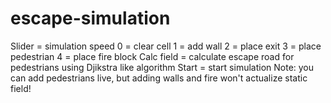 # escape-simulation
Slider = simulation speed
0 = clear cell
1 = add wall
2 = place exit
3 = place pedestrian
4 = place fire block
Calc field = calculate escape road for pedestrians using Djikstra like algorithm
Start = start simulation
Note: you can add pedestrians live, but adding walls and fire won't actualize static field!
